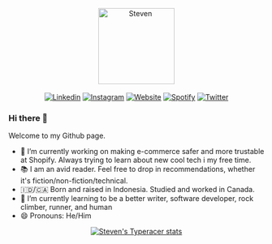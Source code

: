 <p align="center">
  <img width="150" src="https://github.com/steven-steven/Blog/blob/master/static/images/avatar_hello.png" alt="Steven" align="center">
  </br>
  </br>
  <a href="https://linkedin.com/in/steven-steven/"><img src="https://img.shields.io/badge/-steven-1f2041?style=for-the-badge&amp;logo=Linkedin&amp;logoColor=white&amp;link=https://linkedin.com/in/steven-steven/" alt="Linkedin"></a>
  <a href="https://www.instagram.com/s.tev.e.n/"><img src="https://img.shields.io/badge/-st.e.ven-4B3F72?style=for-the-badge&amp;logo=Instagram&amp;logoColor=white&amp;link=https://www.instagram.com/s.tev.e.n/" alt="Instagram"></a>
  <a href="https://stevenwhat.me/"><img src="https://img.shields.io/badge/-stevenwhat.me-FFC857?style=for-the-badge&amp;logo=GoogleChrome&amp;logoColor=black&amp;link=https://stevenwhat.me/" alt="Website"></a>
  <a href="https://open.spotify.com/user/stevensorryindo"><img src="https://img.shields.io/badge/-stevensorryindo-119DA4?style=for-the-badge&amp;logo=Spotify&amp;logoColor=white&amp;link=https://open.spotify.com/user/stevensorryindo" alt="Spotify"></a>
  <a href="https://twitter.com/stevensteven_29"><img src="https://img.shields.io/badge/-stevensteven_29-19647E?style=for-the-badge&amp;logo=Twitter&amp;logoColor=white&amp;link=https://twitter.com/stevensteven_29" alt="Twitter"></a>
</p>
  
### Hi there 👋

Welcome to my Github page.

- 🔭 I’m currently working on making e-commerce safer and more trustable at Shopify. Always trying to learn about new cool tech i my free time.
- 📚 I am an avid reader. Feel free to drop in recommendations, whether it's fiction/non-fiction/technical.
- 🇮🇩/🇨🇦 Born and raised in Indonesia. Studied and worked in Canada.
- 🌱 I’m currently learning to be a better writer, software developer, rock climber, runner, and human
- 😄 Pronouns: He/Him

<p align="center">
  <a href="https://github.com/steven-steven/typeracer-readme-stats">
    <img alt="Steven's Typeracer stats" align="center" src="https://typeracer-readme-stats.vercel.app/api?username=juninight29&hide=wpm&show_icons=true&theme=radical&border_color=FF5C39&custom_title=Steven's%20Typeracer%20Stats" />
  </a>
</p>

<!--
**steven-steven/steven-steven** is a ✨ _special_ ✨ repository because its `README.md` (this file) appears on your GitHub profile.

Here are some ideas to get you started:

- 🔭 I’m currently working on ...
- 🌱 I’m currently learning ...
- 👯 I’m looking to collaborate on ...
- 🤔 I’m looking for help with ...
- 💬 Ask me about ...
- 📫 How to reach me: ...
- 😄 Pronouns: ...
- ⚡ Fun fact: ...
-->

